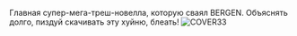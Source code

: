 Главная супер-мега-треш-новелла, которую сваял BERGEN.
Объяснять долго, пиздуй скачивать эту хуйню, блеать!
![COVER33](https://github.com/user-attachments/assets/aab1b7f7-287e-47e0-a2cb-511dcd740936)
